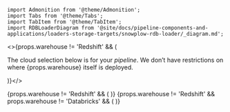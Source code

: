 ```mdx-code-block
import Admonition from '@theme/Admonition';
import Tabs from '@theme/Tabs';
import TabItem from '@theme/TabItem';
import RDBLoaderDiagram from '@site/docs/pipeline-components-and-applications/loaders-storage-targets/snowplow-rdb-loader/_diagram.md';
```

<>{props.warehouse != 'Redshift' && (
  <Admonition type="info">
    <p>The cloud selection below is for your <i>pipeline</i>. We don’t have restrictions on where {props.warehouse} itself is deployed.</p>
  </Admonition>
)}</>

<Tabs groupId="cloud" queryString lazy>
  <TabItem value="aws" label="AWS (Batching, recommended)" default>
    <RDBLoaderDiagram {...props} batch="true" stream="Kinesis" bucket="S3" queue="SQS"/>
  </TabItem>
  <TabItem value="aws-micro-batching" label="AWS (Micro-batching)">
    <RDBLoaderDiagram {...props} stream="Kinesis" bucket="S3" queue="SQS"/>
  </TabItem>
  {props.warehouse != 'Redshift' && (<TabItem value="gcp" label="GCP">
    <RDBLoaderDiagram {...props} stream="Pub/Sub" bucket="GCS" queue="Pub/Sub"/>
  </TabItem>)}
  {props.warehouse != 'Redshift' && props.warehouse != 'Databricks' && (<TabItem value="azure" label="Azure">
    <RDBLoaderDiagram {...props} stream="Kafka" bucket="Azure Blob Storage" queue="Kafka"/>
  </TabItem>)}
</Tabs>
